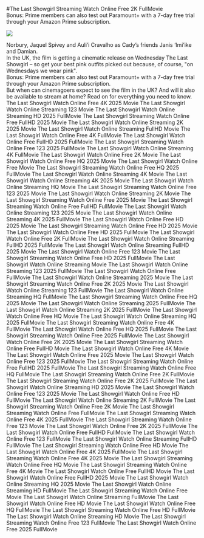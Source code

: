 #The Last Showgirl Streaming Watch Online Free 2K FullMovie  
Bonus: Prime members can also test out Paramount+ with a 7-day free trial through your Amazon Prime subscription.  
  
[![](https://i.imgur.com/qSNzIqt.png)](https://movie.rssnews.media/VfgKYGDhy.php)  
  
Norbury, Jaquel Spivey and Auli’i Cravalho as Cady’s friends Janis ‘Imi’ike and Damian.  
In the UK, the film is getting a cinematic release on Wednesday The Last Showgirl – so get your best pink outfits picked out because, of course, "on Wednesdays we wear pink".  
Bonus: Prime members can also test out Paramount+ with a 7-day free trial through your Amazon Prime subscription.  
But when can cinemagoers expect to see the film in the UK? And will it also be available to stream at home? Read on for everything you need to know.  
The Last Showgirl Watch Online Free 4K 2025 Movie
The Last Showgirl Watch Online Streaming 123 Movie
The Last Showgirl Watch Online Streaming HD 2025 FullMovie
The Last Showgirl Streaming Watch Online Free FullHD 2025 Movie
The Last Showgirl Watch Online Streaming 2K 2025 Movie
The Last Showgirl Watch Online Streaming FullHD Movie
The Last Showgirl Watch Online Free 4K FullMovie
The Last Showgirl Watch Online Free FullHD 2025 FullMovie
The Last Showgirl Streaming Watch Online Free 123 2025 FullMovie
The Last Showgirl Watch Online Streaming 4K FullMovie
The Last Showgirl Watch Online Free 2K Movie
The Last Showgirl Watch Online Free HQ 2025 Movie
The Last Showgirl Watch Online Free Movie
The Last Showgirl Streaming Watch Online Free HQ 2025 FullMovie
The Last Showgirl Watch Online Streaming 4K Movie
The Last Showgirl Watch Online Streaming 4K 2025 Movie
The Last Showgirl Watch Online Streaming HQ Movie
The Last Showgirl Streaming Watch Online Free 123 2025 Movie
The Last Showgirl Watch Online Streaming 2K Movie
The Last Showgirl Streaming Watch Online Free 2025 Movie
The Last Showgirl Streaming Watch Online Free FullHD FullMovie
The Last Showgirl Watch Online Streaming 123 2025 Movie
The Last Showgirl Watch Online Streaming 4K 2025 FullMovie
The Last Showgirl Watch Online Free HD 2025 Movie
The Last Showgirl Streaming Watch Online Free HD 2025 Movie
The Last Showgirl Watch Online Free HD 2025 FullMovie
The Last Showgirl Watch Online Free 2K FullMovie
The Last Showgirl Watch Online Streaming FullHD 2025 FullMovie
The Last Showgirl Watch Online Streaming FullHD 2025 Movie
The Last Showgirl Watch Online Free 123 Movie
The Last Showgirl Streaming Watch Online Free HD 2025 FullMovie
The Last Showgirl Watch Online Streaming Movie
The Last Showgirl Watch Online Streaming 123 2025 FullMovie
The Last Showgirl Watch Online Free FullMovie
The Last Showgirl Watch Online Streaming 2025 Movie
The Last Showgirl Streaming Watch Online Free 2K 2025 Movie
The Last Showgirl Watch Online Streaming 123 FullMovie
The Last Showgirl Watch Online Streaming HQ FullMovie
The Last Showgirl Streaming Watch Online Free HQ 2025 Movie
The Last Showgirl Watch Online Streaming 2025 FullMovie
The Last Showgirl Watch Online Streaming 2K 2025 FullMovie
The Last Showgirl Watch Online Free HQ Movie
The Last Showgirl Watch Online Streaming HQ 2025 FullMovie
The Last Showgirl Streaming Watch Online Free 4K FullMovie
The Last Showgirl Watch Online Free HQ 2025 FullMovie
The Last Showgirl Streaming Watch Online Free 2025 FullMovie
The Last Showgirl Watch Online Free 2K 2025 Movie
The Last Showgirl Streaming Watch Online Free FullHD Movie
The Last Showgirl Watch Online Free 4K Movie
The Last Showgirl Watch Online Free 2025 Movie
The Last Showgirl Watch Online Free 123 2025 FullMovie
The Last Showgirl Streaming Watch Online Free FullHD 2025 FullMovie
The Last Showgirl Streaming Watch Online Free HQ FullMovie
The Last Showgirl Streaming Watch Online Free 2K FullMovie
The Last Showgirl Streaming Watch Online Free 2K 2025 FullMovie
The Last Showgirl Watch Online Streaming HD 2025 Movie
The Last Showgirl Watch Online Free 123 2025 Movie
The Last Showgirl Watch Online Free HD FullMovie
The Last Showgirl Watch Online Streaming 2K FullMovie
The Last Showgirl Streaming Watch Online Free 2K Movie
The Last Showgirl Streaming Watch Online Free FullMovie
The Last Showgirl Streaming Watch Online Free 4K 2025 FullMovie
The Last Showgirl Streaming Watch Online Free 123 Movie
The Last Showgirl Watch Online Free 2K 2025 FullMovie
The Last Showgirl Watch Online Free FullHD FullMovie
The Last Showgirl Watch Online Free 123 FullMovie
The Last Showgirl Watch Online Streaming FullHD FullMovie
The Last Showgirl Streaming Watch Online Free HD Movie
The Last Showgirl Watch Online Free 4K 2025 FullMovie
The Last Showgirl Streaming Watch Online Free 4K 2025 Movie
The Last Showgirl Streaming Watch Online Free HQ Movie
The Last Showgirl Streaming Watch Online Free 4K Movie
The Last Showgirl Watch Online Free FullHD Movie
The Last Showgirl Watch Online Free FullHD 2025 Movie
The Last Showgirl Watch Online Streaming HQ 2025 Movie
The Last Showgirl Watch Online Streaming HD FullMovie
The Last Showgirl Streaming Watch Online Free Movie
The Last Showgirl Watch Online Streaming FullMovie
The Last Showgirl Watch Online Free HD Movie
The Last Showgirl Watch Online Free HQ FullMovie
The Last Showgirl Streaming Watch Online Free HD FullMovie
The Last Showgirl Watch Online Streaming HD Movie
The Last Showgirl Streaming Watch Online Free 123 FullMovie
The Last Showgirl Watch Online Free 2025 FullMovie